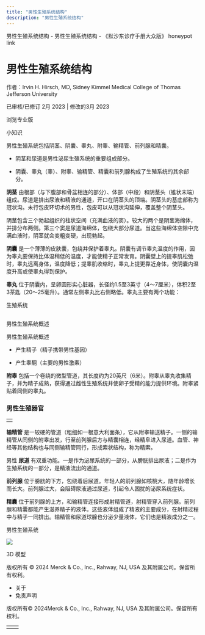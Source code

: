 ```yaml
---
title: "男性生殖系统结构"
description: "男性生殖系统结构"
---
```


﻿男性生殖系统结构 \- 男性生殖系统结构 \- 《默沙东诊疗手册大众版》 honeypot link

# 男性生殖系统结构

作者：Irvin H. Hirsch, MD, Sidney Kimmel Medical College of Thomas Jefferson
University

已审核/已修订 2月 2023 \| 修改的3月 2023

浏览专业版

小知识

男性生殖系统包括阴茎、阴囊、睾丸、附睾、输精管、前列腺和精囊。

- 阴茎和尿道是男性泌尿生殖系统的重要组成部分。

- 阴囊、睾丸（睾）、附睾、输精管、精囊和前列腺构成了生殖系统的其余部分。


**阴茎** 由根部（与下腹部和骨盆相连的部分）、体部（中段）和阴茎头（锥状末端）组成。尿道是排出尿液和精液的通道，开口在阴茎头的顶端。阴茎头的基底部称为冠状沟。未行包皮环切术的男性，包皮可以从冠状沟延伸，覆盖整个阴茎头。

阴茎包含三个勃起组织的柱状空间（充满血液的窦）。较大的两个是阴茎海绵体，并排分布两侧。第三个窦是尿道海绵体，包绕大部分尿道。当这些海绵体空隙中充满血液时，阴茎就会变粗变硬，出现勃起。

**阴囊** 是一个薄薄的皮肤囊，包绕并保护着睾丸。阴囊有调节睾丸温度的作用，因为睾丸要保持比体温稍低的温度，才能使精子正常发育。阴囊壁上的提睾肌松弛时，睾丸远离身体，温度降低；提睾肌收缩时，睾丸上提更靠近身体，使阴囊内温度升高或使睾丸得到保护。

**睾丸** 位于阴囊内，呈卵圆形实心脏器，长径约1.5至3英寸（4～7厘米），体积2至3茶匙（20～25毫升）。通常左侧睾丸比右侧略低。睾丸主要有两个功能：

生殖系统

![男性生殖系统概述](data:image/gif;base64,R0lGODlhAQABAIAAAAAAAP///yH5BAEAAAAALAAAAAABAAEAAAIBRAA7)

男性生殖系统概述



男性生殖系统概述

- 产生精子（精子携带男性基因）

- 产生睾酮（主要的男性激素）


**附睾** 包括一个卷绕的微型管道，其长度约为20英尺（6米）。附睾从睾丸收集精子，并为精子成熟，获得通过雌性生殖系统并使卵子受精的能力提供环境。附睾紧贴着同侧的睾丸。

### 男性生殖器官

|     |
| --- |
|  |

**输精管** 是一较硬的管道（粗细如一根意大利面条），它从附睾输送精子。一侧的输精管从同侧的附睾出发，行至前列腺后方与精囊相连，经精阜进入尿道。血管、神经等其他结构也与同侧输精管同行，形成索状结构，称为精索。

男性 **尿道** 有双重功能。一是作为泌尿系统的一部分，从膀胱排出尿液；二是作为生殖系统的一部分，是精液流出的通道。

**前列腺** 位于膀胱的下方，包绕着后尿道。年轻人的前列腺如核桃大，随年龄增长而长大。前列腺过大，会阻碍尿液通过尿道，引起令人困扰的泌尿系统症状。

**精囊** 位于前列腺的上方，和输精管连接形成射精管道，射精管穿入前列腺。前列腺和精囊都能产生滋养精子的液体。这些液体组成了精液的主要成分，在射精过程中与精子一同排出。输精管和尿道球腺也分泌少量液体，它们也是精液成分之一。

男性生殖系统

![](https://edge.sitecorecloud.io/mmanual-ssq1ci05/media/home/images/b/i/o/biodigital-male-reproductive-new-cv-sized_zh.jpg?thn=0&sc_lang=zh&mw=500)

3D 模型



版权所有 © 2024
Merck & Co., Inc., Rahway, NJ, USA 及其附属公司。保留所有权利。

- 关于
- 免责声明

版权所有© 2024Merck & Co., Inc., Rahway, NJ, USA 及其附属公司。保留所有权利。

|     |     |
| --- | --- |
|  |  |